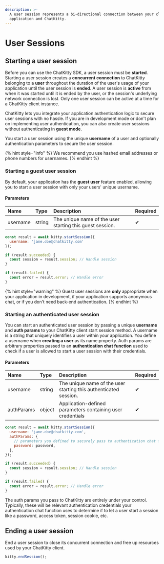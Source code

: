 ```yaml
---
description: >-
  A user session represents a bi-directional connection between your client
  application and ChatKitty.
---
```


# User Sessions

## Starting a user session

Before you can use the ChatKitty SDK, a user session must be **started**. Starting a user session creates a **concurrent connection** to ChatKitty belonging to a **user** throughout the duration of the user's usage of your application until the user session is **ended**. A user session is **active** from when it was started until it is ended by the user, or the session's underlying network connection is lost. Only one user session can be active at a time for a ChatKitty client instance.

ChatKitty lets you integrate your application authentication logic to secure user sessions with no hassle. If you are in development mode or don't plan on implementing user authentication, you can also create user sessions without authenticating in **guest mode**. 

You start a user session using the unique **username** of a user and optionally authentication parameters to secure the user session.

{% hint style="info" %}
We recommend you use hashed email addresses or phone numbers for usernames.
{% endhint %}

### Starting a guest user session

By default, your application has the **guest user** feature enabled, allowing you to start a user session with only your users' unique username.

#### Parameters

| Name | Type | Description | Required |
| :--- | :--- | :--- | :--- |
| username | string | The unique name of the user starting this guest session. | ✔ |

```javascript
const result = await kitty.startSession({
  username: 'jane.doe@chatkitty.com'
});

if (result.succeeded) {
  const session = result.session; // Handle session
}

if (result.failed) {
  const error = result.error; // Handle error
}
```

{% hint style="warning" %}
Guest user sessions are **only** appropriate when your application in development, if your application supports anonymous chat, or if you don't need back-end authentication.
{% endhint %}

### Starting an authenticated user session

You can start an authenticated user session by passing a unique **username** and **auth params** to your ChatKitty client start session method. A username is a string that uniquely identifies a user within your application. You define a username when **creating a user** as its name property. Auth params are arbitrary properties passed to an **authentication chat function** used to check if a user is allowed to start a user session with their credentials.

#### Parameters

| Name | Type | Description | Required |
| :--- | :--- | :--- | :--- |
| username | string | The unique name of the user starting this authenticated session. | ✔ |
| authParams | object | Application-defined parameters containing user credentials | ✔ |

```javascript
const result = await kitty.startSession({
  username: 'jane.doe@chatkitty.com',
  authParams: {
    // parameters you defined to securely pass to authentication chat function
    password: password,
  },
});

if (result.succeeded) {
  const session = result.session; // Handle session
}

if (result.failed) {
  const error = result.error; // Handle error
}
```

The auth params you pass to ChatKitty are entirely under your control. Typically, these will be relevant authentication credentials your authentication chat function uses to determine if to let a user start a session like a password, access token, session cookie, etc.

## Ending a user session

End a user session to close its concurrent connection and free up resources used by your ChatKitty client.

```javascript
kitty.endSession();
```

